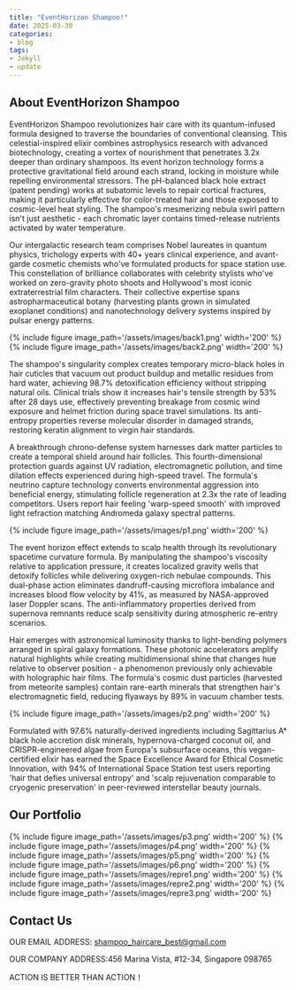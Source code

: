 ```yaml
---
title: "EventHorizon Shampoo!"
date: 2025-03-30
categories:
- blog
tags:
- Jekyll
- update
---
```


## About EventHorizon Shampoo

EventHorizon Shampoo revolutionizes hair care with its quantum-infused formula designed to traverse the boundaries of conventional cleansing. This celestial-inspired elixir combines astrophysics research with advanced biotechnology, creating a vortex of nourishment that penetrates 3.2x deeper than ordinary shampoos. Its event horizon technology forms a protective gravitational field around each strand, locking in moisture while repelling environmental stressors. The pH-balanced black hole extract (patent pending) works at subatomic levels to repair cortical fractures, making it particularly effective for color-treated hair and those exposed to cosmic-level heat styling. The shampoo's mesmerizing nebula swirl pattern isn't just aesthetic - each chromatic layer contains timed-release nutrients activated by water temperature.

Our intergalactic research team comprises Nobel laureates in quantum physics, trichology experts with 40+ years clinical experience, and avant-garde cosmetic chemists who've formulated products for space station use. This constellation of brilliance collaborates with celebrity stylists who've worked on zero-gravity photo shoots and Hollywood's most iconic extraterrestrial film characters. Their collective expertise spans astropharmaceutical botany (harvesting plants grown in simulated exoplanet conditions) and nanotechnology delivery systems inspired by pulsar energy patterns.

{% include figure image_path='/assets/images/back1.png' width='200' %}
{% include figure image_path='/assets/images/back2.png' width='200' %}

The shampoo's singularity complex creates temporary micro-black holes in hair cuticles that vacuum out product buildup and metallic residues from hard water, achieving 98.7% detoxification efficiency without stripping natural oils. Clinical trials show it increases hair's tensile strength by 53% after 28 days use, effectively preventing breakage from cosmic wind exposure and helmet friction during space travel simulations. Its anti-entropy properties reverse molecular disorder in damaged strands, restoring keratin alignment to virgin hair standards.

A breakthrough chrono-defense system harnesses dark matter particles to create a temporal shield around hair follicles. This fourth-dimensional protection guards against UV radiation, electromagnetic pollution, and time dilation effects experienced during high-speed travel. The formula's neutrino capture technology converts environmental aggression into beneficial energy, stimulating follicle regeneration at 2.3x the rate of leading competitors. Users report hair feeling 'warp-speed smooth' with improved light refraction matching Andromeda galaxy spectral patterns.

{% include figure image_path='/assets/images/p1.png' width='200' %}

The event horizon effect extends to scalp health through its revolutionary spacetime curvature formula. By manipulating the shampoo's viscosity relative to application pressure, it creates localized gravity wells that detoxify follicles while delivering oxygen-rich nebulae compounds. This dual-phase action eliminates dandruff-causing microflora imbalance and increases blood flow velocity by 41%, as measured by NASA-approved laser Doppler scans. The anti-inflammatory properties derived from supernova remnants reduce scalp sensitivity during atmospheric re-entry scenarios.

Hair emerges with astronomical luminosity thanks to light-bending polymers arranged in spiral galaxy formations. These photonic accelerators amplify natural highlights while creating multidimensional shine that changes hue relative to observer position - a phenomenon previously only achievable with holographic hair films. The formula's cosmic dust particles (harvested from meteorite samples) contain rare-earth minerals that strengthen hair's electromagnetic field, reducing flyaways by 89% in vacuum chamber tests.

{% include figure image_path='/assets/images/p2.png' width='200' %}

Formulated with 97.6% naturally-derived ingredients including Sagittarius A* black hole accretion disk minerals, hypernova-charged coconut oil, and CRISPR-engineered algae from Europa's subsurface oceans, this vegan-certified elixir has earned the Space Excellence Award for Ethical Cosmetic Innovation, with 94% of International Space Station test users reporting 'hair that defies universal entropy' and 'scalp rejuvenation comparable to cryogenic preservation' in peer-reviewed interstellar beauty journals.

## Our Portfolio

{% include figure image_path='/assets/images/p3.png' width='200' %}
{% include figure image_path='/assets/images/p4.png' width='200' %}
{% include figure image_path='/assets/images/p5.png' width='200' %}
{% include figure image_path='/assets/images/p6.png' width='200' %}
{% include figure image_path='/assets/images/repre1.png' width='200' %}
{% include figure image_path='/assets/images/repre2.png' width='200' %}
{% include figure image_path='/assets/images/repre3.png' width='200' %}

## Contact Us

OUR EMAIL ADDRESS: shampoo_haircare_best@gmail.com

OUR COMPANY ADDRESS:456 Marina Vista, #12-34, Singapore 098765

ACTION IS BETTER THAN ACTION！

